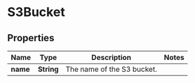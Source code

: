 

# S3Bucket

## Properties

| Name | Type | Description | Notes |
| ------------ | ------------- | ------------- | ------------- |
| **name** | **String** | The name of the S3 bucket. |  |


